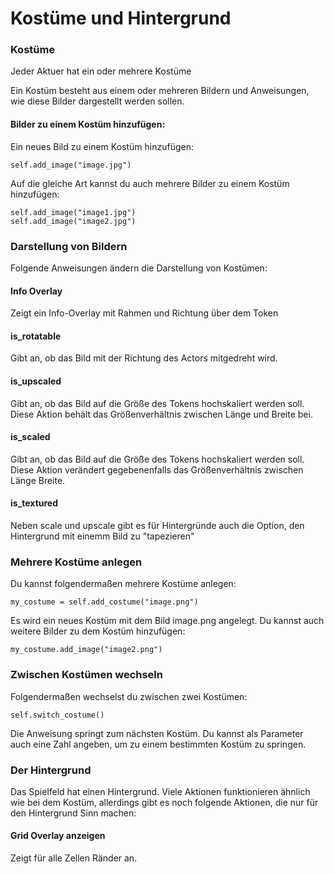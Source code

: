 Kostüme und Hintergrund
========================

### Kostüme

Jeder Aktuer hat ein oder mehrere Kostüme

Ein Kostüm besteht aus einem oder mehreren Bildern und Anweisungen, wie diese Bilder dargestellt werden sollen.

#### Bilder zu einem Kostüm hinzufügen: 

Ein neues Bild zu einem Kostüm hinzufügen:
```
self.add_image("image.jpg")
```

Auf die gleiche Art kannst du auch mehrere Bilder zu einem Kostüm hinzufügen:

```
self.add_image("image1.jpg")
self.add_image("image2.jpg")
```

### Darstellung von Bildern

Folgende Anweisungen ändern die Darstellung von Kostümen:

#### Info Overlay

Zeigt ein Info-Overlay mit Rahmen und Richtung über dem Token


#### is_rotatable

Gibt an, ob das Bild mit der Richtung des Actors mitgedreht wird.


#### is_upscaled

Gibt an, ob das Bild auf die Größe des Tokens hochskaliert werden soll.
Diese Aktion behält das Größenverhältnis zwischen Länge und Breite bei.

#### is_scaled

Gibt an, ob das Bild auf die Größe des Tokens hochskaliert werden soll.
Diese Aktion verändert gegebenenfalls das Größenverhältnis zwischen Länge Breite.

#### is_textured

Neben scale und upscale gibt es für Hintergründe auch die Option, den Hintergrund mit einemm Bild zu "tapezieren"


### Mehrere Kostüme anlegen

Du kannst folgendermaßen mehrere Kostüme anlegen:

```
my_costume = self.add_costume("image.png")
```

Es wird ein neues Kostüm mit dem Bild image.png angelegt.
Du kannst auch weitere Bilder zu dem Kostüm hinzufügen:

```
my_costume.add_image("image2.png")
```

### Zwischen Kostümen wechseln

Folgendermaßen wechselst du zwischen zwei Kostümen:

```
self.switch_costume()
```

Die Anweisung springt zum nächsten Kostüm. Du kannst als Parameter auch eine Zahl angeben, um zu einem bestimmten Kostüm zu springen.



### Der Hintergrund

Das Spielfeld hat einen Hintergrund. Viele Aktionen funktionieren ähnlich wie bei dem Kostüm, allerdings gibt es noch folgende Aktionen, die nur für den Hintergrund Sinn machen:


#### Grid Overlay anzeigen

Zeigt für alle Zellen Ränder an.

